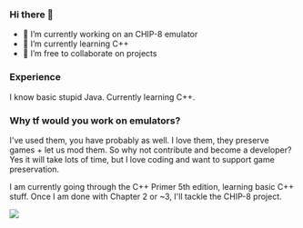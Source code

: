 ### Hi there 👋

- 🔭 I’m currently working on an CHIP-8 emulator
- 🌱 I’m currently learning C++
- 👯 I’m free to collaborate on projects

### Experience
I know basic stupid Java. Currently learning C++.

### Why tf would you work on emulators?
I've used them, you have probably as well. I love them, they preserve games + let us mod them.
So why not contribute and become a developer? Yes it will take lots of time,
but I love coding and want to support game preservation.

I am currently going through the C++ Primer 5th edition, learning basic C++ stuff.
Once I am done with Chapter 2 or ~3, I'll tackle the CHIP-8 project.

<p>
  <img src="https://github-readme-stats.vercel.app/api/top-langs/?username=Proton64&layout=compact&border_color=0A0C10&bg_color=0A0C10&theme=midnight-purple">
</p>

<!--
**Proton64/Proton64** is a ✨ _special_ ✨ repository because its `README.md` (this file) appears on your GitHub profile.

Here are some ideas to get you started:

- 🔭 I’m currently working on ...
- 🌱 I’m currently learning ...
- 👯 I’m looking to collaborate on ...
- 🤔 I’m looking for help with ...
- 💬 Ask me about ...
- 📫 How to reach me: ...
- 😄 Pronouns: ...
- ⚡ Fun fact: ...
-->
